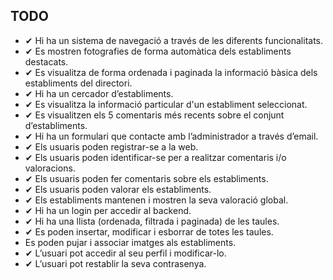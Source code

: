 ## TODO
- ✔ Hi ha un sistema de navegació a través de les diferents funcionalitats.
- ✔ Es mostren fotografies de forma automàtica dels establiments destacats.
- ✔ Es visualitza de forma ordenada i paginada la informació bàsica dels establiments del directori.
- ✔ Hi ha un cercador d’establiments.
- ✔ Es visualitza la informació particular d'un establiment seleccionat.
- ✔ Es visualitzen els 5 comentaris més recents sobre el conjunt d’establiments.
- ✔ Hi ha un formulari que contacte amb l’administrador a través d’email.
- ✔ Els usuaris poden registrar-se a la web.
- ✔ Els usuaris poden identificar-se per a realitzar comentaris i/o valoracions.
- ✔ Els usuaris poden fer comentaris sobre els establiments.
- ✔ Els usuaris poden valorar els establiments.
- ✔ Els establiments mantenen i mostren la seva valoració global.
- ✔ Hi ha un login per accedir al backend.
- ✔ Hi ha una llista (ordenada, filtrada i paginada) de les taules.
- ✔ Es poden insertar, modificar i esborrar de totes les taules.
- Es poden pujar i associar imatges als establiments.
- ✔ L’usuari pot accedir al seu perfil i modificar-lo.
- ✔ L’usuari pot restablir la seva contrasenya.